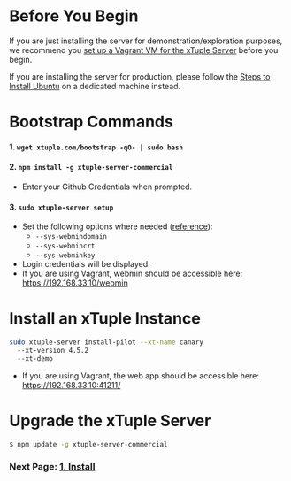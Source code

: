 # Before You Begin

If you are just installing the server for demonstration/exploration purposes, we recommend you [set up a Vagrant VM for the xTuple Server](https://github.com/xtuple/xtuple-server/wiki/Set-up-a-Vagrant-VM-for-the-xTuple-Server) before you begin.

If you are installing the server for production, please follow the [Steps to Install Ubuntu](https://github.com/xtuple/xtuple-server/wiki/Steps-to-Install-Ubuntu) on a dedicated machine instead.

# Bootstrap Commands

#### 1. `wget xtuple.com/bootstrap -qO- | sudo bash`
#### 2. `npm install -g xtuple-server-commercial`
- Enter your Github Credentials when prompted.

#### 3. `sudo xtuple-server setup`
- Set the following options where needed ([reference](https://github.com/xtuple/xtuple-server/wiki/3.-Reference#setup)):
  - `--sys-webmindomain`
  - `--sys-webmincrt`
  - `--sys-webminkey`
- Login credentials will be displayed.
- If you are using Vagrant, webmin should be accessible here: https://192.168.33.10/webmin

# Install an xTuple Instance


```sh
sudo xtuple-server install-pilot --xt-name canary
  --xt-version 4.5.2 
  --xt-demo
```
  - If you are using Vagrant, the web app should be accessible here: https://192.168.33.10:41211/

# Upgrade the xTuple Server

```sh
$ npm update -g xtuple-server-commercial
```

### Next Page: [1. Install](https://github.com/xtuple/xtuple-server/wiki/1.-Install)

